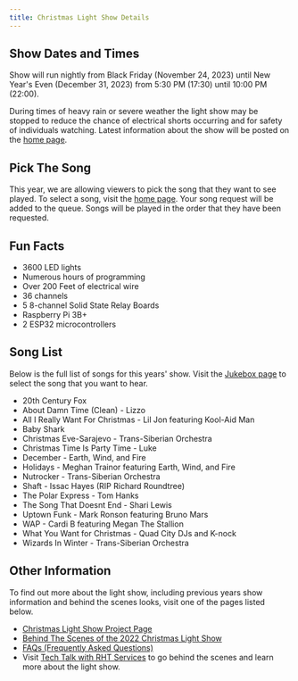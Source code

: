 ```yaml
---
title: Christmas Light Show Details
---
```


## Show Dates and Times

Show will run nightly from Black Friday (November 24, 2023) until New Year's Even (December 31, 2023)
from 5:30 PM (17:30) until 10:00 PM (22:00).

During times of heavy rain or severe weather the light show may be stopped to reduce the
chance of electrical shorts occurring and for safety of individuals watching. Latest information
about the show will be posted on the [home page](/).

## Pick The Song

This year, we are allowing viewers to pick the song that they want to see played. To select a song,
visit the [home page](/). Your song request will be added to the queue. Songs will be
played in the order that they have been requested.

## Fun Facts

* 3600 LED lights
* Numerous hours of programming
* Over 200 Feet of electrical wire
* 36 channels
* 5 8-channel Solid State Relay Boards
* Raspberry Pi 3B+
* 2 ESP32 microcontrollers

## Song List

Below is the full list of songs for this years' show. Visit the [Jukebox page](/) to
select the song that you want to hear.

* 20th Century Fox
* About Damn Time (Clean) - Lizzo
* All I Really Want For Christmas - Lil Jon featuring Kool-Aid Man
* Baby Shark
* Christmas Eve-Sarajevo - Trans-Siberian Orchestra
* Christmas Time Is Party Time - Luke
* December - Earth, Wind, and Fire
* Holidays - Meghan Trainor featuring Earth, Wind, and Fire
* Nutrocker - Trans-Siberian Orchestra
* Shaft - Issac Hayes (RIP Richard Roundtree)
* The Polar Express - Tom Hanks
* The Song That Doesnt End - Shari Lewis
* Uptown Funk - Mark Ronson featuring Bruno Mars
* WAP - Cardi B featuring Megan The Stallion
* What You Want for Christmas - Quad City DJs and K-nock
* Wizards In Winter - Trans-Siberian Orchestra

## Other Information

To find out more about the light show, including previous years show information and behind the
scenes looks, visit one of the pages listed below.

* [Christmas Light Show Project Page](https://thealmostengineer.com/projects/light-show)
* <a href="https://www.youtube.com/watch?v=-1xZ8bZFQcM" target="_blank">Behind The Scenes of the 2022 Christmas Light Show</a>
* [FAQs (Frequently Asked Questions)](https://thealmostengineer.com/projects/light-show-faq)
* Visit <a href="https://www.youtube.com/channel/UC4xp-TEEIAL-4XtMVvfRaQw" target="_blank">Tech Talk with RHT Services</a> to go behind the scenes and learn more about the light show.
